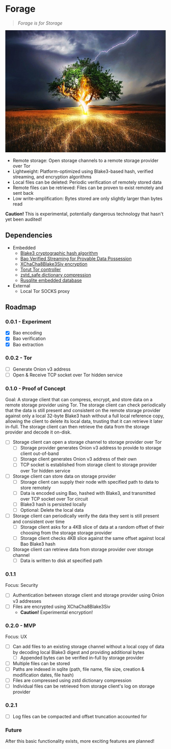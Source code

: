# Forage

> *Forage is for Storage*

![Tree being struck by lightning (royalty-free stock photo from pixabay)](forage.jpg)

- Remote storage: Open storage channels to a remote storage provider over Tor
- Lightweight: Platform-optimized using Blake3-based hash, verified streaming, and encryption algorithms
- Local files can be deleted: Periodic verification of remotely stored data
- Remote files can be retrieved: Files can be proven to exist remotely and sent back
- Low write-amplification: Bytes stored are only slightly larger than bytes read

**Caution!** This is experimental, potentially dangerous technology that hasn't yet been audited!

## Dependencies

- Embedded
    - [Blake3 cryptographic hash algorithm](https://github.com/BLAKE3-team/BLAKE3)
    - [Bao Verified Streaming for Provable Data Possession](https://github.com/oconnor663/bao)
    - [XChaCha8Blake3Siv encryption](https://github.com/PaulGrandperrin/XChaCha8Blake3Siv)
    - [Torut Tor controller](https://lib.rs/crates/torut)
    - [zstd_safe dictionary compression](https://github.com/gyscos/zstd-rs)
    - [Rusqlite embedded database](https://github.com/rusqlite/rusqlite)
- External
    - Local Tor SOCKS proxy

## Roadmap

### 0.0.1 - Experiment

- [x] Bao encoding
- [x] Bao verification
- [x] Bao extraction

### 0.0.2 - Tor

- [ ] Generate Onion v3 address
- [ ] Open & Receive TCP socket over Tor hidden service

### 0.1.0 - Proof of Concept

Goal: A storage client that can compress, encrypt, and store data on a remote storage provider using Tor. The storage client can check periodically that the data is still present and consistent on the remote storage provider against only a local 32-byte Blake3 hash without a full local reference copy, allowing the client to delete its local data, trusting that it can retrieve it later in-full. The storage client can then retrieve the data from the storage provider and decode it on-disk.

- [ ] Storage client can open a storage channel to storage provider over Tor
    - [ ] Storage provider generates Onion v3 address to provide to storage client out-of-band
    - [ ] Storage client generates Onion v3 address of their own
    - [ ] TCP socket is established from storage client to storage provider over Tor hidden service
- [ ] Storage client can store data on storage provider
    - [ ] Storage client can supply their node with specified path to data to store remotely
    - [ ] Data is encoded using Bao, hashed with Blake3, and transmitted over TCP socket over Tor circuit
    - [ ] Blake3 hash is persisted locally
    - [ ] Optional: Delete the local data
- [ ] Storage client can periodically verify the data they sent is still present and consistent over time
    - [ ] Storage client asks for a 4KB slice of data at a random offset of their choosing from the storage storage provider
    - [ ] Storage client checks 4KB slice against the same offset against local Bao Blake3 hash
- [ ] Storage client can retrieve data from storage provider over storage channel
    - [ ] Data is written to disk at specified path

### 0.1.1

Focus: Security

- [ ] Authentication between storage client and storage provider using Onion v3 addresses
- [ ] Files are encrypted using XChaCha8Blake3Siv
    - **Caution!** Experimental encryption!

### 0.2.0 - MVP

Focus: UX

- [ ] Can add files to an existing storage channel without a local copy of data by decoding local Blake3 digest and providing additional bytes
    - [ ] Appended bytes can be verified in-full by storage provider
- [ ] Multiple files can be stored
- [ ] Paths are indexed in sqlite (path, file name, file size, creation & modification dates, file hash)
- [ ] Files are compressed using zstd dictionary compression
- [ ] Individual files can be retrieved from storage client's log on storage provider

### 0.2.1

- [ ] Log files can be compacted and offset truncation accounted for

### Future

After this basic functionality exists, more exciting features are planned!
